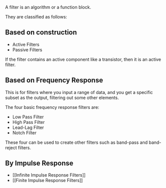 A filter is an algorithm or a function block.

They are classified as follows:
## Based on construction
- Active Filters
- Passive Filters

If the filter contains an active component like a transistor, then it is an active filter.
## Based on Frequency Response
This is for filters where you input a range of data, and you get a specific subset as the output, filtering out some other elements.

The four basic frequency response filters are:
- Low Pass Filter
- High Pass Filter
- Lead-Lag Filter
- Notch Filter

These four can be used to create other filters such as band-pass and band-reject filters.
## By Impulse Response
- [[Infinite Impulse Response Filters]]
- [[Finite Impulse Response Filters]]
